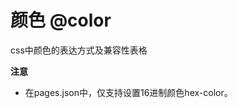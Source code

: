 # 颜色 @color

css中颜色的表达方式及兼容性表格

<!-- CSSJSON.color_values.compatibility -->

**注意**

- 在pages.json中，仅支持设置16进制颜色hex-color。
